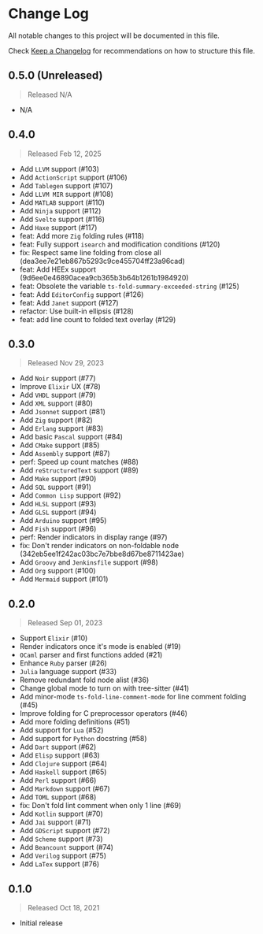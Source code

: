 # Change Log

All notable changes to this project will be documented in this file.

Check [Keep a Changelog](http://keepachangelog.com/) for recommendations on how to structure this file.


## 0.5.0 (Unreleased)
> Released N/A

* N/A

## 0.4.0
> Released Feb 12, 2025

* Add `LLVM` support (#103)
* Add `ActionScript` support (#106)
* Add `Tablegen` support (#107)
* Add `LLVM MIR` support (#108)
* Add `MATLAB` support (#110)
* Add `Ninja` support (#112)
* Add `Svelte` support (#116)
* Add `Haxe` support (#117)
* feat: Add more `Zig` folding rules (#118)
* feat: Fully support `isearch` and modification conditions (#120)
* fix: Respect same line folding from close all (dea3ee7e21eb867b5293c9ce455704ff23a96cad)
* feat: Add HEEx support (9d6ee0e46890acea9cb365b3b64b1261b1984920)
* feat: Obsolete the variable `ts-fold-summary-exceeded-string` (#125)
* feat: Add `EditorConfig` support (#126)
* feat: Add `Janet` support (#127)
* refactor: Use built-in ellipsis (#128)
* feat: add line count to folded text overlay (#129)

## 0.3.0
> Released Nov 29, 2023

* Add `Noir` support (#77)
* Improve `Elixir` UX (#78)
* Add `VHDL` support (#79)
* Add `XML` support (#80)
* Add `Jsonnet` support (#81)
* Add `Zig` support (#82)
* Add `Erlang` support (#83)
* Add basic `Pascal` support (#84)
* Add `CMake` support (#85)
* Add `Assembly` support (#87)
* perf: Speed up count matches (#88)
* Add `reStructuredText` support (#89)
* Add `Make` support (#90)
* Add `SQL` support (#91)
* Add `Common Lisp` support (#92)
* Add `HLSL` support (#93)
* Add `GLSL` support (#94)
* Add `Arduino` support (#95)
* Add `Fish` support (#96)
* perf: Render indicators in display range (#97)
* fix: Don't render indicators on non-foldable node (342eb5ee1f242ac03bc7e7bbe8d67be8711423ae)
* Add `Groovy` and `Jenkinsfile` support (#98)
* Add `Org` support (#100)
* Add `Mermaid` support (#101)

## 0.2.0
> Released Sep 01, 2023

* Support `Elixir` (#10)
* Render indicators once it's mode is enabled (#19)
* `OCaml` parser and first functions added (#21)
* Enhance `Ruby` parser (#26)
* `Julia` language support (#33)
* Remove redundant fold node alist (#36)
* Change global mode to turn on with tree-sitter (#41)
* Add minor-mode `ts-fold-line-comment-mode` for line comment folding (#45)
* Improve folding for C preprocessor operators (#46)
* Add more folding definitions (#51)
* Add support for `Lua` (#52)
* Add support for `Python` docstring (#58)
* Add `Dart` support (#62)
* Add `Elisp` support (#63)
* Add `Clojure` support (#64)
* Add `Haskell` support (#65)
* Add `Perl` support (#66)
* Add `Markdown` support (#67)
* Add `TOML` support (#68)
* fix: Don't fold lint comment when only 1 line (#69)
* Add `Kotlin` support (#70)
* Add `Jai` support (#71)
* Add `GDScript` support (#72)
* Add `Scheme` support (#73)
* Add `Beancount` support (#74)
* Add `Verilog` support (#75)
* Add `LaTex` support (#76)

## 0.1.0
> Released Oct 18, 2021

* Initial release
